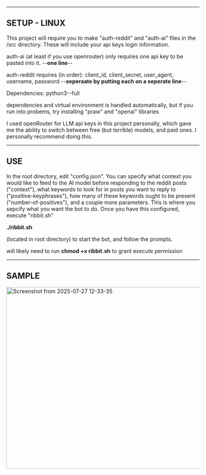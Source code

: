 
----
SETUP - LINUX
----

This project will require you to make "auth-reddit" and "auth-ai" files in the /src directory. These will include your api keys login information. 


auth-ai (at least if you use openrouter) only requires one api key to be pasted into it.
                        --**one line**--


auth-reddit requires (in order): client_id, client_secret, user_agent, username, password
               --**seperaate by putting each on a seperate line**--


Dependencies: python3--full


dependencies and virtual environment is handled automatically, but if you run into probems, try installing "praw" and "openai" libraries

I used openRouter for LLM api keys in this project personally, which gave me the ability to switch between free (but terrible) models, and paid ones. I personally recommend doing this.


----
USE
----

In the root directory, edit "config.json". You can specify what context you would like to feed to the AI model before responding to the reddit posts ("context"), what keywords to look for in posts you want to reply to ("positive-keyphrases"), how many of these keywords ought to be present ("number-of-positives"), and a couple more parameters. 
This is where you sepcify what you want the bot to do. Once you have this configured, execute "ribbit.sh" 

**./ribbit.sh**

(located in root directory) to start the bot, and follow the prompts.

will likely need to run **chmod +x ribbit.sh** to grant execute permission

----
SAMPLE
----
<img width="1920" height="474" alt="Screenshot from 2025-07-27 12-33-35" src="https://github.com/user-attachments/assets/9a157ece-f4ab-49a2-ab20-e60698acf6a2" />
